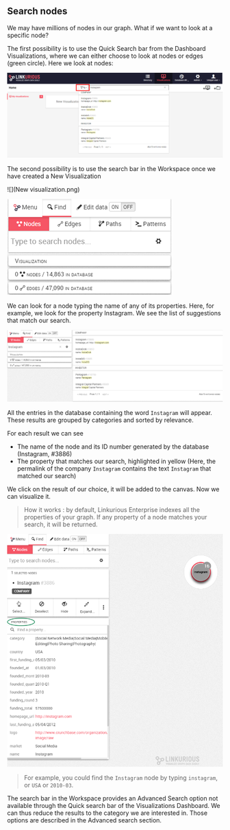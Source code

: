 ## Search nodes

We may have millions of nodes in our graph. What if we want to look at a specific node?

The first possibility is to use the Quick Search bar from the Dashboard Visualizations, where we can either choose to look at nodes or edges (green circle). Here we look at nodes:

![](QuickS_Nodes.png)

The second possibility is to use the search bar in the Workspace once we have created a New Visualization 

![](New visualization.png)

![](Find.png)

We can look for a node typing the name of any of its properties. Here, for example, we look for the property Instagram. We see the list of suggestions that match our search.

![](Find_Example.png)

All the entries in the database containing the word ```Instagram``` will appear. These results are grouped by categories and sorted by relevance.

For each result we can see
- The name of the node and its ID number generated by the database (Instagram, #3886)
- The property that matches our search, highlighted in yellow (Here, the permalink of the company ```Instagram``` contains the text ```Instagram``` that matched our search)



We click on the result of our choice, it will be added to the canvas. Now we can visualize it.

> How it works : by default, Linkurious Enterprise indexes all the properties of your graph. If any property of a node matches your search, it will be returned.

![](PropertiesCircle.png)

> For example, you could find the ```Instagram``` node by typing ```instagram```, or ```USA``` or ```2010-03```.




The search bar in the Workspace provides an Advanced Search option not available through the Quick search bar of the Visualizations Dashboard. We can thus reduce the results to the category we are interested in. Those options are described in the Advanced search section.


